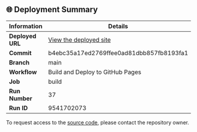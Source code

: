 ## 🌐 Deployment Summary

| Information | Details |
|-------------|---------|
| **Deployed URL** | [View the deployed site](https://First-Matter.github.io/public-demo) |
| **Commit** | b4ebc35a17ed2769ffee0ad81dbb857fb8193fa1 |
| **Branch** | main |
| **Workflow** | Build and Deploy to GitHub Pages |
| **Job** | build |
| **Run Number** | 37 |
| **Run ID** | 9541702073 |

To request access to the [source code](https://github.com/First-Matter/flappy-jam-2024), please contact the repository owner.
